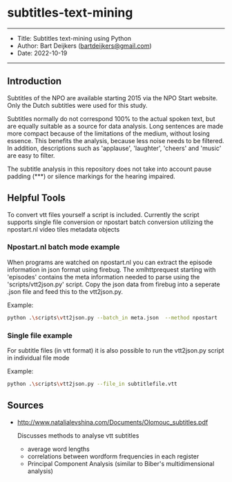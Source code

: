 # subtitles-text-mining

---

- Title: Subtitles text-mining using Python
- Author: Bart Deijkers (bartdeijkers@gmail.com)
- Date: 2022-10-19

---

## Introduction

Subtitles of the NPO are available starting 2015 via the NPO Start website.
Only the Dutch subtitles were used for this study.

Subtitles normally do not correspond 100% to the actual spoken text, but are equally suitable as a source for data analysis. Long sentences are made more compact because of the limitations of the medium, without losing essence. This benefits the analysis, because less noise needs to be filtered. In addition, descriptions such as 'applause', 'laughter', 'cheers' and 'music' are easy to filter.

The subtitle analysis in this repository does not take into account pause padding (***) or silence markings for the hearing impaired.

## Helpful Tools

To convert vtt files yourself a script is included.
Currently the script supports single file conversion or npostart batch conversion utilizing the npostart.nl video tiles metadata objects

### Npostart.nl batch mode example

When programs are watched on npostart.nl you can extract the episode information in json format using firebug.
The xmlhttprequest starting with 'episodes' contains the meta information needed to parse using the 'scripts/vtt2json.py' script.
Copy the json data from firebug into a seperate .json file and feed this to the vtt2json.py.

Example:

```sh
python .\scripts\vtt2json.py --batch_in meta.json  --method npostart 
```

### Single file example

For subtitle files (in vtt format) it is also possible to run the vtt2json.py script in individual file mode

Example:

```sh
python .\scripts\vtt2json.py --file_in subtitlefile.vtt
```

## Sources

- <http://www.natalialevshina.com/Documents/Olomouc_subtitles.pdf>
  
  Discusses methods to analyse vtt subtitles
  - average word lengths
  - correlations between wordform frequencies in each register
  - Principal Component Analysis (similar to Biber's multidimensional analysis)
